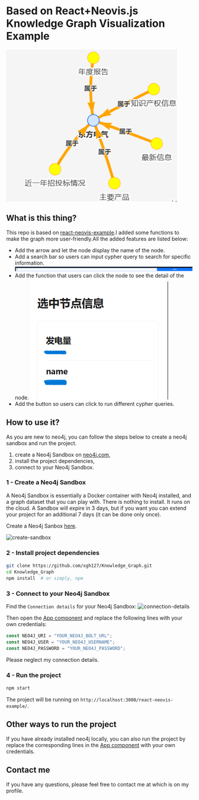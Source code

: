# Based on React+Neovis.js Knowledge Graph Visualization Example

![example](screenshots/example.png)

## What is this thing?

This repo is based on [react-neovis-example](https://github.com/jackdbd/react-neovis-example).I added some functions to make the graph more user-friendly.All the added features are listed below:

- Add the arrow and let the node display the name of the node.
- Add a search bar so users can input cypher query to search for specific information.![search](screenshots/search-bar.png)
- Add the function that users can click the node to see the detail of the node.![node-detail](screenshots/node-detail.png)
- Add the button so users can click to run different cypher queries.

## How to use it?

As you are new to neo4j, you can follow the steps below to create a neo4j sandbox and run the project.

1. create a Neo4j Sandbox on [neo4j.com](https://neo4j.com/sandbox/),
2. install the project dependencies,
3. connect to your Neo4j Sandbox.

### 1 - Create a Neo4j Sandbox

A Neo4j Sandbox is essentially a Docker container with Neo4j installed, and a graph dataset that you can play with. There is nothing to install. It runs on the cloud. A Sandbox will expire in 3 days, but if you want you can extend your project for an additional 7 days (it can be done only once).

Create a Neo4j Sanbox [here](https://neo4j.com/sandbox/).

![create-sandbox](screenshots/create-sandbox.png)

### 2 - Install project dependencies

```sh
git clone https://github.com/xgh127/Knowledge_Graph.git
cd Knowledge_Graph
npm install  # or simply, npm
```

### 3 - Connect to your Neo4j Sandbox

Find the `Connection details` for your Neo4j Sandbox:
![connection-details](screenshots/sandbox-credentials.png)

Then open the [App component](src/App.js) and replace the following lines with your own credentials:

```js
const NEO4J_URI = "YOUR_NEO4J_BOLT_URL";
const NEO4J_USER = "YOUR_NEO4J_USERNAME";
const NEO4J_PASSWORD = "YOUR_NEO4J_PASSWORD";
```

Please neglect my connection details.

### 4 - Run the project

```sh
npm start
```

The project will be running on `http://localhost:3000/react-neovis-example/`.

## Other ways to run the project

If you have already installed neo4j locally, you can also run the project by replace the corresponding lines in the [App component](src/App.js) with your own credentials.

## Contact me

If you have any questions, please feel free to contact me at <EMAIL> which is on my profile.
